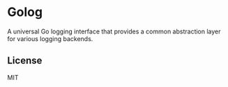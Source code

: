 # Golog

A universal Go logging interface that provides a common abstraction layer for various logging backends.

## License

MIT
